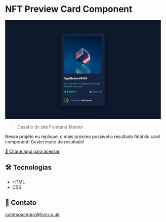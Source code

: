 # NFT Preview Card Component 

![preview](./.github/preview.png)

> Desafio do site Frontend Mentor

Nesse projeto eu repliquei o mais próximo possível o resultado final do card component! Gostei muito do resultado!

[🔗 Clique aqui para acessar](https://filipesantos07.github.io/Portfolio/)

## 🛠️ Tecnologias

- HTML
- CSS

## 💛 Contato

outerspaceguy@live.co.uk